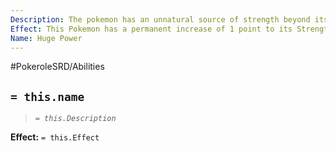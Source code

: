 ```yaml
---
Description: The pokemon has an unnatural source of strength beyond its physical appearance.
Effect: This Pokemon has a permanent increase of 1 point to its Strength attribute.
Name: Huge Power
---
```


#PokeroleSRD/Abilities

## `= this.name`

> *`= this.Description`*

**Effect:** `= this.Effect`
